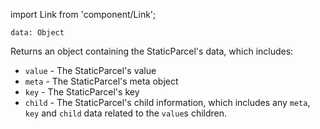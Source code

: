 import Link from 'component/Link';

```flow
data: Object
```

Returns an object containing the StaticParcel's data, which includes:
* `value` - The StaticParcel's value
* `meta` - The StaticParcel's <Link to="/parcel-meta">meta object</Link>
* `key` - The StaticParcel's <Link to="/parcel-keys">key</Link>
* `child` - The StaticParcel's child information, which includes any `meta`, `key` and `child` data related to the `value`s children.
